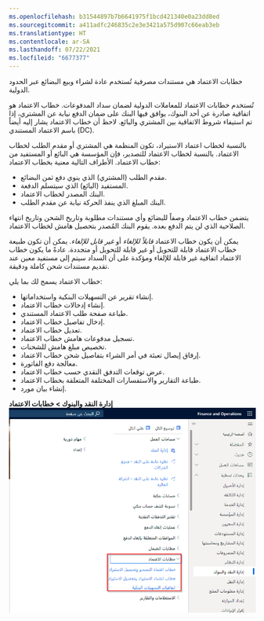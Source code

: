 ```yaml
---
ms.openlocfilehash: b31544897b7b6641975f1bcd421340e0a23dd8ed
ms.sourcegitcommit: a411adfc246835c2e3e3421a575d907c66eab3eb
ms.translationtype: HT
ms.contentlocale: ar-SA
ms.lasthandoff: 07/22/2021
ms.locfileid: "6677377"
---
```

خطابات الاعتماد هي مستندات مصرفية تُستخدم عادة لشراء وبيع البضائع عبر الحدود الدولية.

تُستخدم خطابات الاعتماد للمعاملات الدولية لضمان سداد المدفوعات. خطاب الاعتماد هو اتفاقية صادرة عن أحد البنوك، يوافق فيها البنك على ضمان الدفع نيابة عن المشتري، إذا تم استيفاء شروط الاتفاقية بين المشتري والبائع. لاحظ أن خطاب الاعتماد يشار إليه أيضاً باسم الاعتماد المستندي (DC).

بالنسبة لخطاب اعتماد الاستيراد، تكون المنظمة هي المشتري أو مقدم الطلب لخطاب الاعتماد. بالنسبة لخطاب الاعتماد للتصدير، فإن المؤسسة هي البائع أو المستفيد من خطاب الاعتماد. الأطراف التالية معنية بخطاب الاعتماد:

- مقدم الطلب (المشتري) الذي ينوي دفع ثمن البضائع.
- المستفيد (البائع) الذي سيتسلم الدفعة.
- البنك المصدر لخطاب الاعتماد.
- البنك المبلغ الذي ينفذ الحركة نيابة عن مقدم الطلب.

يتضمن خطاب الاعتماد وصفاً للبضائع وأي مستندات مطلوبة وتاريخ الشحن وتاريخ انتهاء الصلاحية الذي لن يتم الدفع بعده. يقوم البنك المُصدر بتحصيل هامش لخطاب الاعتماد.

يمكن أن يكون خطاب الاعتماد *قابلاً للإلغاء* أو *غير قابل للإلغاء*. يمكن أن تكون طبيعة خطاب الاعتماد قابلة للتحويل أو غير قابلة للتحويل أو متجددة. عادةً ما يكون خطاب الاعتماد اتفاقية غير قابلة للإلغاء ومؤكدة على أن السداد سيتم إلى مستفيد معين عند تقديم مستندات شحن كاملة ودقيقة.

خطاب الاعتماد يسمح لك بما يلي:

- إنشاء تقرير عن التسهيلات البنكية واستخداماتها.
- إنشاء إدخالات خطاب الاعتماد.
- طباعة صفحة طلب الاعتماد المستندي.
- إدخال تفاصيل خطاب الاعتماد.
- تعديل خطاب الاعتماد.
- تسجيل مدفوعات هامش خطاب الاعتماد.
- تخصيص مبلغ هامش للشحنات.
- إرفاق إيصال تعبئة في أمر الشراء بتفاصيل شحن خطاب الاعتماد.
- معالجة دفع الفاتورة.
- عرض توقعات التدفق النقدي حسب خطاب الاعتماد.
- طباعة التقارير والاستفسارات المختلفة المتعلقة بخطاب الاعتماد.
- إنشاء بيان مورد.


**إدارة النقد والبنوك > خطابات الاعتماد**
![لقطة شاشة لخيارات خطابات الاعتماد ضمن إدارة النقد والبنوك.](../media/letters-of-credit.png)
